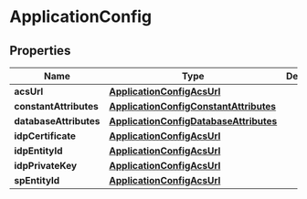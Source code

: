 # ApplicationConfig

## Properties
Name | Type | Description | Notes
------------ | ------------- | ------------- | -------------
**acsUrl** | [**ApplicationConfigAcsUrl**](ApplicationConfigAcsUrl.md) |  |  [optional]
**constantAttributes** | [**ApplicationConfigConstantAttributes**](ApplicationConfigConstantAttributes.md) |  |  [optional]
**databaseAttributes** | [**ApplicationConfigDatabaseAttributes**](ApplicationConfigDatabaseAttributes.md) |  |  [optional]
**idpCertificate** | [**ApplicationConfigAcsUrl**](ApplicationConfigAcsUrl.md) |  |  [optional]
**idpEntityId** | [**ApplicationConfigAcsUrl**](ApplicationConfigAcsUrl.md) |  |  [optional]
**idpPrivateKey** | [**ApplicationConfigAcsUrl**](ApplicationConfigAcsUrl.md) |  |  [optional]
**spEntityId** | [**ApplicationConfigAcsUrl**](ApplicationConfigAcsUrl.md) |  |  [optional]
